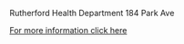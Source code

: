 Rutherford Health Department 184 Park Ave

[For more information click here](/departments/health/2023/07/16/glaucoma/)

